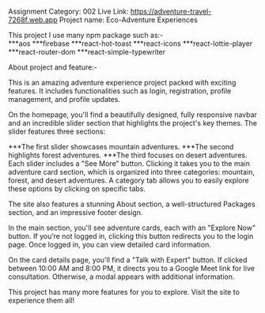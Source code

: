 Assignment Category: 002
Live Link: https://adventure-travel-7268f.web.app
Project name: Eco-Adventure Experiences 


This project I use many npm package such as:-  
    ***aos
    ***firebase
    ***react-hot-toast
    ***react-icons
    ***react-lottie-player
    ***react-router-dom
    ***react-simple-typewriter

About project and feature:-    

This is an amazing adventure experience project packed with exciting features. It
includes functionalities such as login, registration, profile management, and profile 
updates.

On the homepage, you'll find a beautifully designed, fully responsive navbar and an 
incredible slider section that highlights the project's key themes. The slider features 
three sections:

***The first slider showcases mountain adventures.
***The second highlights forest adventures.
***The third focuses on desert adventures.
Each slider includes a "See More" button. Clicking it takes you to the main adventure 
card section, which is organized into three categories: mountain, forest, and desert 
adventures. A category tab allows you to easily explore these options by clicking on 
specific tabs.


The site also features a stunning About section, a well-structured Packages section, and 
an impressive footer design.


In the main section, you'll see adventure cards, each with an "Explore Now" button. If 
you’re not logged in, clicking this button redirects you to the login page. Once logged 
in, you can view detailed card information.


On the card details page, you'll find a "Talk with Expert" button. If clicked between 
10:00 AM and 8:00 PM, it directs you to a Google Meet link for live consultation. 
Otherwise, a modal appears with additional information.


This project has many more features for you to explore. Visit the site to experience them 
all!
